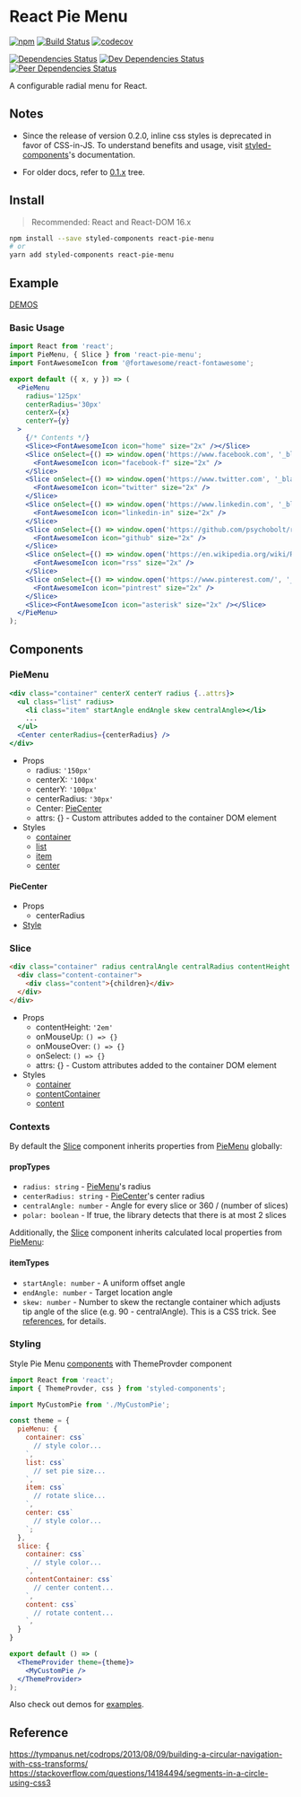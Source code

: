 # React Pie Menu

[![npm](https://img.shields.io/npm/v/react-pie-menu.svg)](https://www.npmjs.com/package/react-pie-menu)
[![Build Status](https://travis-ci.org/psychobolt/react-pie-menu.svg?branch=master)](https://travis-ci.org/psychobolt/react-pie-menu)
[![codecov](https://codecov.io/gh/psychobolt/react-pie-menu/branch/master/graph/badge.svg)](https://codecov.io/gh/psychobolt/react-pie-menu)

[![Dependencies Status](https://david-dm.org/psychobolt/react-pie-menu.svg)](https://david-dm.org/psychobolt/react-pie-menu)
[![Dev Dependencies Status](https://david-dm.org/psychobolt/react-pie-menu/dev-status.svg)](https://david-dm.org/psychobolt/react-pie-menu?type=dev)
[![Peer Dependencies Status](https://david-dm.org/psychobolt/react-pie-menu/peer-status.svg)](https://david-dm.org/psychobolt/react-pie-menu?type=peer)

A configurable radial menu for React.

## Notes

- Since the release of version 0.2.0, inline css styles is deprecated in favor of CSS-in-JS. To understand benefits and usage, visit [styled-components](https://www.styled-components.com/)'s documentation.

- For older docs, refer to [0.1.x](https://github.com/psychobolt/react-pie-menu/tree/0.1.11) tree.

## Install

> Recommended: React and React-DOM 16.x

```sh
npm install --save styled-components react-pie-menu
# or
yarn add styled-components react-pie-menu
```
## Example

[DEMOS](https://psychobolt.github.io/react-pie-menu/)

### Basic Usage

```jsx
import React from 'react';
import PieMenu, { Slice } from 'react-pie-menu';
import FontAwesomeIcon from '@fortawesome/react-fontawesome';

export default ({ x, y }) => (
  <PieMenu 
    radius='125px' 
    centerRadius='30px'
    centerX={x}
    centerY={y}
  >
    {/* Contents */}
    <Slice><FontAwesomeIcon icon="home" size="2x" /></Slice>
    <Slice onSelect={() => window.open('https://www.facebook.com', '_blank')}>
      <FontAwesomeIcon icon="facebook-f" size="2x" />
    </Slice>
    <Slice onSelect={() => window.open('https://www.twitter.com', '_blank')}>
      <FontAwesomeIcon icon="twitter" size="2x" />
    </Slice>
    <Slice onSelect={() => window.open('https://www.linkedin.com', '_blank')}>
      <FontAwesomeIcon icon="linkedin-in" size="2x" />
    </Slice>
    <Slice onSelect={() => window.open('https://github.com/psychobolt/react-pie-menu', '_blank')}>
      <FontAwesomeIcon icon="github" size="2x" />
    </Slice>
    <Slice onSelect={() => window.open('https://en.wikipedia.org/wiki/RSS', '_blank')}>
      <FontAwesomeIcon icon="rss" size="2x" />
    </Slice>
    <Slice onSelect={() => window.open('https://www.pinterest.com/', '_blank')}>
      <FontAwesomeIcon icon="pintrest" size="2x" />
    </Slice>
    <Slice><FontAwesomeIcon icon="asterisk" size="2x" /></Slice>
  </PieMenu>
);
```

## Components

### PieMenu

```jsx
<div class="container" centerX centerY radius {..attrs}>
  <ul class="list" radius>
    <li class="item" startAngle endAngle skew centralAngle></li>
    ...
  </ul>
  <Center centerRadius={centerRadius} />
</div>
```

- Props
  - radius: ```'150px'```
  - centerX: ```'100px'```
  - centerY: ```'100px'```
  - centerRadius: ```'30px'```
  - Center: [PieCenter](#piecenter)
  - attrs: {} - Custom attributes added to the container DOM element
- Styles
  - [container](src/PieMenu.style.js)
  - [list](src/PieMenu.style.js)
  - [item](src/PieMenu.style.js)
  - [center](#piecenter)

#### PieCenter

- Props
  - centerRadius
- [Style](src/PieMenu.style.js)

### Slice

```html
<div class="container" radius centralAngle centralRadius contentHeight {..attrs}>
  <div class="content-container">
    <div class="content">{children}</div>
  </div>
</div>
```

- Props
  - contentHeight: ```'2em'```
  - onMouseUp: ```() => {}```
  - onMouseOver: ```() => {}```
  - onSelect: ```() => {}```
  - attrs: {} - Custom attributes added to the container DOM element
- Styles
  - [container](src/Slice/Slice.style.js)
  - [contentContainer](src/Slice/Slice.style.js)
  - [content](src/Slice/Slice.style.js)

### Contexts

By default the [Slice](#slice) component inherits properties from [PieMenu](#piemenu) globally:

#### propTypes
  - ```radius: string``` - [PieMenu](#piemenu)'s radius
  - ```centerRadius: string``` - [PieCenter](#piecenter)'s center radius
  - ```centralAngle: number``` - Angle for every slice or 360 / (number of slices)
  - ```polar: boolean``` - If true, the library detects that there is at most 2 slices

Additionally, the [Slice](#slice) component inherits calculated local properties from [PieMenu](#piemenu):

#### itemTypes
  - ```startAngle: number``` - A uniform offset angle
  - ```endAngle: number``` - Target location angle
  - ```skew: number``` - Number to skew the rectangle container which adjusts tip angle of the slice (e.g. 90 - centralAngle). This is a CSS trick. See [references](#reference), for details.

### Styling

Style Pie Menu [components](#components) with ThemeProvder component
```jsx
import React from 'react';
import { ThemeProvder, css } from 'styled-components';

import MyCustomPie from './MyCustomPie';

const theme = {
  pieMenu: {
    container: css`
      // style color...
    `,
    list: css`
      // set pie size...
    `,
    item: css`
      // rotate slice...
    `,
    center: css`
      // style color...
    `;
  },
  slice: {
    container: css`
      // style color...
    `,
    contentContainer: css`
      // center content...
    `,
    content: css`
      // rotate content...
    `,
  }
}

export default () => (
  <ThemeProvider theme={theme}>
    <MyCustomPie />
  </ThemeProvider>
);
```

Also check out demos for [examples](stories).

## Reference
https://tympanus.net/codrops/2013/08/09/building-a-circular-navigation-with-css-transforms/
https://stackoverflow.com/questions/14184494/segments-in-a-circle-using-css3

